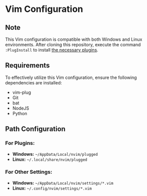 # Vim Configuration

## Note

This Vim configuration is compatible with both Windows and Linux environments. After cloning this repository, execute the command `:PlugInstall` to install [the necessary plugins](https://github.com/junegunn/vim-plug).

## Requirements

To effectively utilize this Vim configuration, ensure the following dependencies are installed:

- vim-plug
- Git
- bat
- NodeJS
- Python

## Path Configuration

### For Plugins:

- **Windows:** `~/AppData/Local/nvim/plugged`
- **Linux:** `~/.local/share/nvim/plugged`

### For Other Settings:

- **Windows:** `~/AppData/Local/nvim/settings/*.vim`
- **Linux:** `~/.config/nvim/settings/*.vim`
